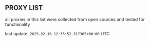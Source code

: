## PROXY LIST

all proxies in this list were collected from open sources and tested for functionality

last update: `2025-02-16 12:35:52.317365+00:00` UTC
